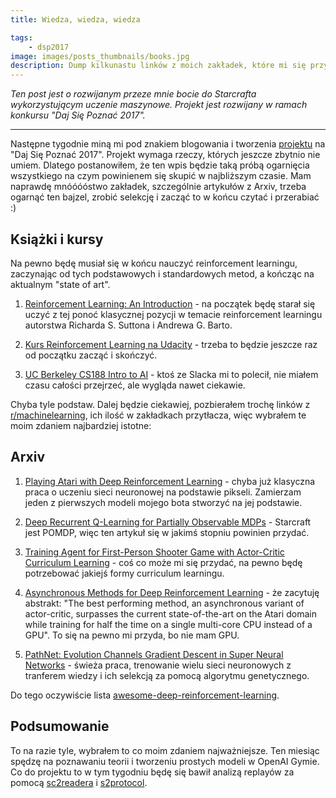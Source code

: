 ```yaml
---
title: Wiedza, wiedza, wiedza

tags:
    - dsp2017
image: images/posts_thumbnails/books.jpg
description: Dump kilkunastu linków z moich zakładek, które mi się przydadzą w projekcie, a także plany na przyszłość.
---
```

*Ten post jest o rozwijanym przeze mnie bocie do Starcrafta wykorzystującym uczenie maszynowe. Projekt jest rozwijany w ramach konkursu "Daj Się Poznać 2017".*

---

Następne tygodnie miną mi pod znakiem blogowania i tworzenia [projektu](https://github.com/dloranc/starcraft-ai) na "Daj Się Poznać 2017". Projekt wymaga rzeczy, których jeszcze zbytnio nie umiem. Dlatego postanowiłem, że ten wpis będzie taką próbą ogarnięcia wszystkiego na czym powinienem się skupić w najbliższym czasie. Mam naprawdę mnóóóóstwo zakładek, szczególnie artykułów z Arxiv, trzeba ogarnąć ten bajzel, zrobić selekcję i zacząć to w końcu czytać i przerabiać :)

<!-- truncate -->

## Książki i kursy

Na pewno będę musiał się w końcu nauczyć reinforcement learningu, zaczynając od tych podstawowych i standardowych metod, a kończąc na aktualnym "state of art".

1. [Reinforcement Learning: An Introduction](http://webdocs.cs.ualberta.ca/~sutton/book/the-book-2nd.html) - na początek będę starał się uczyć z tej ponoć klasycznej pozycji w temacie reinforcement learningu autorstwa Richarda S. Suttona i Andrewa G. Barto.

2. [Kurs Reinforcement Learning na Udacity](https://www.udacity.com/course/reinforcement-learning--ud600) - trzeba to będzie jeszcze raz od początku zacząć i skończyć.

3. [UC Berkeley CS188 Intro to AI](http://ai.berkeley.edu/home.html) - ktoś ze Slacka mi to polecił, nie miałem czasu całości przejrzeć, ale wygląda nawet ciekawie.

Chyba tyle podstaw. Dalej będzie ciekawiej, pozbierałem trochę linków z [r/machinelearning](https://reddit.com/r/MachineLearning/), ich ilość w zakładkach przytłacza, więc wybrałem te moim zdaniem najbardziej istotne:

## Arxiv

1. [Playing Atari with Deep Reinforcement Learning](https://arxiv.org/abs/1312.5602) - chyba już klasyczna praca o uczeniu sieci neuronowej na podstawie pikseli. Zamierzam jeden z pierwszych modeli mojego bota stworzyć na jej podstawie.

2. [Deep Recurrent Q-Learning for Partially Observable MDPs](https://arxiv.org/abs/1507.06527) - Starcraft jest POMDP, więc ten artykuł się w jakimś stopniu powinien przydać.

3. [Training Agent for First-Person Shooter Game with Actor-Critic Curriculum Learning](https://openreview.net/pdf?id=Hk3mPK5gg) - coś co może mi się przydać, na pewno będę potrzebować jakiejś formy curriculum learningu.

4. [Asynchronous Methods for Deep Reinforcement Learning](https://arxiv.org/abs/1602.01783) - że zacytuję abstrakt: "The best performing method, an asynchronous variant of actor-critic, surpasses the current state-of-the-art on the Atari domain while training for half the time on a single multi-core CPU instead of a GPU". To się na pewno mi przyda, bo nie mam GPU.

5. [PathNet: Evolution Channels Gradient Descent in Super Neural Networks](https://arxiv.org/abs/1701.08734) - świeża praca, trenowanie wielu sieci neuronowych z tranferem wiedzy i ich selekcją za pomocą algorytmu genetycznego.

Do tego oczywiście lista [awesome-deep-reinforcement-learning](https://github.com/williamd4112/awesome-deep-reinforcement-learning).

## Podsumowanie

To na razie tyle, wybrałem to co moim zdaniem najważniejsze. Ten miesiąc spędzę na poznawaniu teorii i tworzeniu prostych modeli w OpenAI Gymie. Co do projektu to w tym tygodniu będę się bawił analizą replayów za pomocą [sc2readera](https://github.com/GraylinKim/sc2reader) i [s2protocol](https://github.com/Blizzard/s2protocol).
